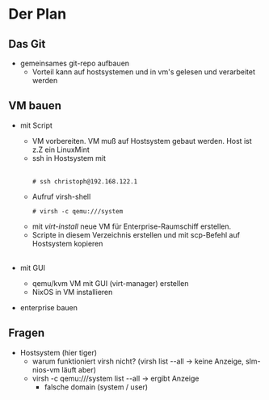 # Der Plan

## Das Git
- gemeinsames git-repo aufbauen
  - Vorteil
  kann auf hostsystemen und in vm's gelesen und verarbeitet werden

## VM bauen
- mit Script
  - VM vorbereiten. VM muß auf Hostsystem gebaut werden. Host ist z.Z ein LinuxMint
  - ssh in Hostsystem mit
  <br><br>
    ```
    # ssh christoph@192.168.122.1
    ```
  - Aufruf virsh-shell
    ```
    # virsh -c qemu:///system
    ```
  - mit _virt-install_ neue VM für Enterprise-Raumschiff erstellen.
  - Scripte in diesem Verzeichnis erstellen und mit scp-Befehl auf Hostsystem kopieren
<br><br>
- mit GUI
  - qemu/kvm VM mit GUI (virt-manager) erstellen
  - NixOS in VM installieren

- enterprise bauen

## Fragen
- Hostsystem (hier tiger)
  - warum funktioniert virsh nicht? (virsh list --all -> keine Anzeige, slm-nios-vm läuft aber)
  - virsh -c qemu:///system list --all -> ergibt Anzeige
    - falsche domain (system / user)
